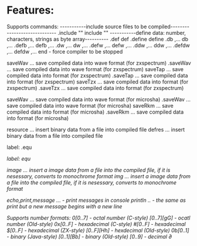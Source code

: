 # Features:
Supports commands:
-----------include source files to be compiled-----------------------------
.include "<filename>"
 include "<filename>"
-----------define data: number, characters, strings as byte array----------
.def <variable> <value>
 def <variable> <value>
.define <variable> <value>
 define <variable> <value>
.db <byte expr0>,<expr byte1>...<byte exprN>
 db <string0>,<string1>...<stringN>
.defb <byte expr0>,<byte expr1>...<byte exprN>
 defb <string0>,<string0>...<stringN>
.dw <word expr0>,<word expr1>...<word exprN>
dw <word expr0>,<word expr1>...<word exprN>
.defw <word expr0>,<word expr1>...<word exprN>
defw <word expr0>,<word expr1>...<word exprN>
.ddw <dword expr0>,<dword expr1>...<dword exprN>
ddw <dword expr0>,<dword expr1>...<dword exprN>
.defdw <dword expr0>,<dword expr1>...<dword exprN>
defdw <dword expr0>,<dword expr1>...<dword exprN>
end - force compiler to be stopped

saveWav <text1>...<textN> save compiled data into wave format (for zxspectrum)
.saveWav <text1>...<textN> save compiled data into wave format (for zxspectrum)
saveTap <text1>...<textN> save compiled data into <tap> format (for zxspectrum)
.saveTap <text1>...<textN> save compiled data into <tap> format (for zxspectrum)
saveTzx <text1>...<textN> save compiled data into <tzx> format (for zxspectrum)
.saveTzx <text1>...<textN> save compiled data into <tzx> format (for zxspectrum)

saveWav <text1>...<textN> save compiled data into wave format (for microsha)
.saveWav <text1>...<textN> save compiled data into wave format (for microsha)
saveRkm <text1>...<textN> save compiled data into <rkm> format (for microsha)
.saveRkm <text1>...<textN> save compiled data into <rkm> format (for microsha)

resource <path1>...<pathN> insert binary data from a file into compiled file
defres <path1>...<pathN> insert binary data from a file into compiled file

label: .equ <address>
label: equ <address>

image <path1>...<pathN> insert a image data from a file into the compiled file, if it is nesessary, converts to monochrome format
img <path1>...<pathN> insert a image data from a file into the compiled file, if it is nesessary, converts to monochrome format

echo,print,message <text1>...<text1> - print messages in console
println <text1>..<text2> - the same as print but a new message begins with a new line


Supports number formats:
0[0..7]  - octal number (C-style)
[0..7][gG] - ocatl number (Old-style)
0x[0..F] - hexadecimal (C-style)
#[0..F]  - hexadecimal
$[0..F]  - hexadecimal (ZX-style)
[0..F][Hh]  - hexdecimal (Old-style)
0b[0..1] - binary (Java-style)
[0..1][Bb]  - binary (Old-style)
[0..9] - decimal
∂